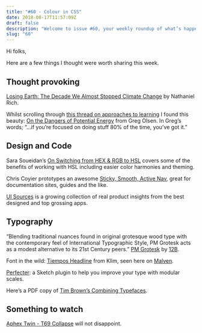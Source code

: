 ```yaml
---
title: "#60 - Colour in CSS"
date: 2018-08-17T11:57:09Z
draft: false
description: "Welcome to issue #60, your weekly roundup of what’s happening in design, code and typography."
slug: "60"
---
```


Hi folks,

Here are a few things I thought were worth sharing this week.

## Thought provoking

[Losing Earth: The Decade We Almost Stopped Climate Change](https://www.nytimes.com/interactive/2018/08/01/magazine/climate-change-losing-earth.html) by Nathaniel Rich.

Whilst scrolling through [this thread on approaches to learning](https://www.indiehackers.com/forum/making-time-to-learn-what-is-your-approach-f18e24c041) I found this beauty: [On the Dangers of Potential Energy](http://kanonical.io/potential-energy/) from Greg Olsen. In Greg’s words; “...if you’re focused on doing stuff 80% of the time, you’ve got it.”

## Design and Code

Sara Soueidan’s [On Switching from HEX & RGB to HSL](https://www.sarasoueidan.com/blog/hex-rgb-to-hsl/) covers some of the benefits of working with HSL including easier color harmonies and theming.

Chris Coyier prototypes an awesome [Sticky, Smooth, Active Nav](https://css-tricks.com/sticky-smooth-active-nav/), great for documentation sites, guides and the like.

[UI Sources](https://www.uisources.com/) is a growing collection of real product insights from the best designed and top grossing apps.

## Typography

“Blending traditional nuances found in original grotesque wood type with the contemporary feel of International Typographic Style, PM Grotesk acts as a modest alternative to its 21st Century peers.” [PM Grotesk](http://pmgrotesk.co.uk/) by [12B](http://12b.co.uk/).

Font in the wild: [Tiempos Headline](https://klim.co.nz/retail-fonts/tiempos-headline/) from Klim, seen here on [Malven](https://malven.co/).

[Perfecter](https://github.com/Volorf/Perfecter): a Sketch plugin to help you improve your type with modular scales.

Here’s a PDF copy of [Tim Brown’s Combining Typefaces](https://typekit.files.wordpress.com/2016/04/combiningtypefaces.pdf).

## Something to watch

[Aphex Twin - T69 Collapse](https://www.youtube.com/watch?time_continue=92&v=SqayDnQ2wmw) will not disappoint.
